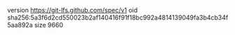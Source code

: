 version https://git-lfs.github.com/spec/v1
oid sha256:5a3f6d2cd550023b2af140416f91f18bc992a4814139049fa3b4cb34f5aa892a
size 9660
